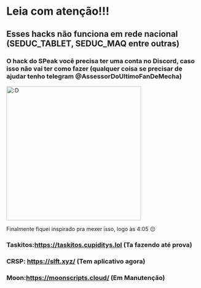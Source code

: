 # Leia com atenção!!!



## Esses hacks não funciona em rede nacional (SEDUC_TABLET, SEDUC_MAQ entre outras)



### O hack do SPeak você precisa ter uma conta no Discord, caso isso não vai ter como fazer (qualquer coisa se precisar de ajudar tenho telegram @AssessorDoUltimoFanDeMecha)

<img src="https://github.com/user-attachments/assets/b772ba9d-9cf8-4a28-b47e-effc5d8f4367" alt=":D" width="350" />


Finalmente fiquei inspirado pra mexer isso, logo às 4:05 😔

### Taskitos:https://taskitos.cupiditys.lol (Ta fazendo até prova)
### CRSP: https://slft.xyz/ (Tem aplicativo agora)
### Moon:https://moonscripts.cloud/ (Em Manutenção)
